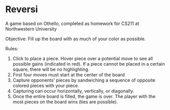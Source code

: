 # Reversi
A game based on Othello, completed as homework for CS211 at Northwestern University

Objective: Fill up the board with as much of your color as possible.

Rules: 
  1) Click to place a piece. Hover piece over a potential move to see all possible gains (indicated in red). If a piece cannot be placed in a certain square,
     there will be no highlighting.
  2) First four moves must start at the center of the board
  3) Capture opponents' pieces by sandwiching a sequence of opposite colored pieces with your piece.
  4) Capturing can occur horizontally, vertically, or diagonally.
  5) Once the entire board is filled, the game is over. The player with the most pieces on the board wins (ties are possible).
